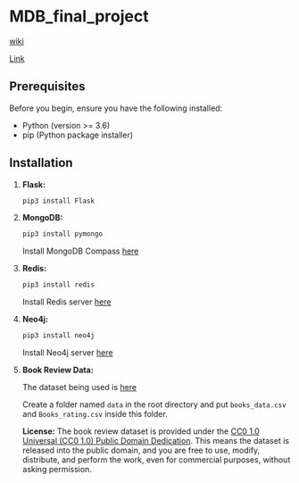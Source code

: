 # MDB_final_project

[wiki](https://github.com/RoyH11/MDB_final_project/wiki)

[Link]()

## Prerequisites

Before you begin, ensure you have the following installed:

- Python (version >= 3.6)
- pip (Python package installer)

## Installation

1. **Flask:**
   ```bash
   pip3 install Flask
   ```

2. **MongoDB:**
   ```bash
   pip3 install pymongo
   ```
   Install MongoDB Compass [here](https://www.mongodb.com/try/download/compass)

3. **Redis:**
   ```bash
   pip3 install redis
   ```
   Install Redis server [here](https://redis.io/download/)

4. **Neo4j:**
   ```bash
   pip3 install neo4j
   ```
   Install Neo4j server [here](https://neo4j.com/download/)

5. **Book Review Data:**
   
   The dataset being used is [here](https://www.kaggle.com/datasets/mohamedbakhet/amazon-books-reviews?select=books_data.csv)

   Create a folder named `data` in the root directory and put `books_data.csv` and `Books_rating.csv` inside this folder.

   **License:**
   The book review dataset is provided under the [CC0 1.0 Universal (CC0 1.0) Public Domain Dedication](https://creativecommons.org/publicdomain/zero/1.0/). This means the dataset is released into the public domain, and you are free to use, modify, distribute, and perform the work, even for commercial purposes, without asking permission.
